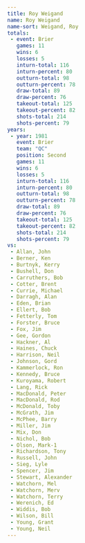 ```yaml
---
title: Roy Weigand
name: Roy Weigand
name-sort: Weigand, Roy
totals:
 - event: Brier
   games: 11
   wins: 6
   losses: 5
   inturn-total: 116
   inturn-percent: 80
   outturn-total: 98
   outturn-percent: 78
   draw-total: 89
   draw-percent: 76
   takeout-total: 125
   takeout-percent: 82
   shots-total: 214
   shots-percent: 79
years:
 - year: 1981
   event: Brier
   team: "QC"
   position: Second
   games: 11
   wins: 6
   losses: 5
   inturn-total: 116
   inturn-percent: 80
   outturn-total: 98
   outturn-percent: 78
   draw-total: 89
   draw-percent: 76
   takeout-total: 125
   takeout-percent: 82
   shots-total: 214
   shots-percent: 79
vs:
 - Allan, John
 - Berner, Ken
 - Burtnyk, Kerry
 - Bushell, Don
 - Carruthers, Bob
 - Cotter, Brent
 - Currie, Michael
 - Darragh, Alan
 - Eden, Brian
 - Ellert, Bob
 - Fetterly, Tom
 - Forster, Bruce
 - Fox, Jim
 - Gee, Gordon
 - Hackner, Al
 - Haines, Chuck
 - Harrison, Neil
 - Johnson, Gord
 - Kammerlock, Ron
 - Kennedy, Bruce
 - Kuroyama, Robert
 - Lang, Rick
 - MacDonald, Peter
 - MacDonald, Rod
 - McDonald, Toby
 - McGrath, Jim
 - McPhee, Barry
 - Miller, Jim
 - Mix, Don
 - Nichol, Bob
 - Olson, Mark-1
 - Richardson, Tony
 - Russell, John
 - Sieg, Lyle
 - Spencer, Jim
 - Stewart, Alexander
 - Watchorn, Mel
 - Watchorn, Merv
 - Watchorn, Terry
 - Werenich, Ed
 - Widdis, Bob
 - Wilson, Bill
 - Young, Grant
 - Young, Neil
---
```

